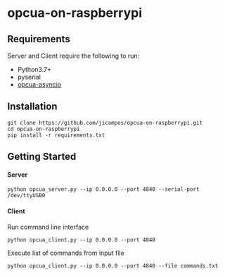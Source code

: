 # opcua-on-raspberrypi

## Requirements
Server and Client require the following to run:
- Python3.7+
- pyserial
- [opcua-asyncio](https://github.com/FreeOpcUa/opcua-asyncio)

## Installation
```
git clone https://github.com/jicampos/opcua-on-raspberrypi.git
cd opcua-on-raspberrypi
pip install -r requirements.txt
```

## Getting Started 

#### Server
```
python opcua_server.py --ip 0.0.0.0 --port 4840 --serial-port /dev/ttyUSB0
```

#### Client
Run command line interface
```
python opcua_client.py --ip 0.0.0.0 --port 4840
```
Execute list of commands from input file
```
python opcua_client.py --ip 0.0.0.0 --port 4840 --file commands.txt
```
